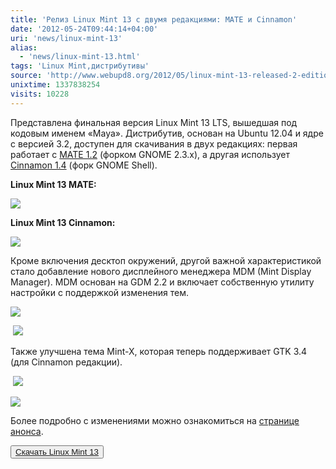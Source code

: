 ```yaml
---
title: 'Релиз Linux Mint 13 с двумя редакциями: MATE и Cinnamon'
date: '2012-05-24T09:44:14+04:00'
uri: 'news/linux-mint-13'
alias: 
  - 'news/linux-mint-13.html'
tags: 'Linux Mint,дистрибутивы'
source: 'http://www.webupd8.org/2012/05/linux-mint-13-released-2-editions.html'
unixtime: 1337838254
visits: 10228
---
```

Представлена финальная версия Linux Mint 13 LTS, вышедшая под кодовым именем «Maya». Дистрибутив, основан на Ubuntu 12.04 и ядре с версией 3.2, доступен для скачивания в двух редакциях: первая работает с [MATE 1.2](apps/mate-1-2) (форком GNOME 2.3.x), а другая использует [Cinnamon 1.4](apps/cinnamon-1-4) (форк GNOME Shell).

**Linux Mint 13 MATE:**

**[![](img/2012/05/24/09-00/linux-mint-13-mate-7260188682-o.jpg)](img/2012/05/24/09-00/linux-mint-13-mate-7260188682-o.jpg)**

**Linux Mint 13 Cinnamon:**

**[![](img/2012/05/24/09-00/linux-mint-13-cinnamon-7260189206-o.jpg)](img/2012/05/24/09-00/linux-mint-13-cinnamon-7260189206-o.jpg)**

Кроме включения десктоп окружений, другой важной характеристикой стало добавление нового дисплейного менеджера MDM (Mint Display Manager). MDM основан на GDM 2.2 и включает собственную утилиту настройки с поддержкой изменения тем.

[![](img/2012/05/24/09-00/mdm-7260188774-o.jpg)](img/2012/05/24/09-00/mdm-7260188774-o.jpg)

 [![](img/2012/05/24/09-00/linux-mint-13-login-preferences-7260189050-o.jpg)](img/2012/05/24/09-00/linux-mint-13-login-preferences-7260189050-o.jpg)

Также улучшена тема Mint-X, которая теперь поддерживает GTK 3.4 (для Cinnamon редакции).

 [![](img/2012/05/24/09-00/linux-mint-13-theme-7260188958-o.jpg)](img/2012/05/24/09-00/linux-mint-13-theme-7260188958-o.jpg)

[![](img/2012/05/24/09-00/linux-mint-13-theme-2-7260188850-o.jpg)](img/2012/05/24/09-00/linux-mint-13-theme-2-7260188850-o.jpg)

Более подробно с изменениями можно ознакомиться на [странице анонса](http://www.linuxmint.com/rel_maya_whatsnew.php).

<button>[Скачать Linux Mint 13](http://www.linuxmint.com/download.php)</button>
